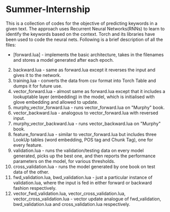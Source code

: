 # Summer-Internship
This is a collection of codes for the objective of predicting keywords in a given text. The approach uses Recurrent Neural Networks(RNNs) to learn to identify the keywords based on the context. Torch and its libraries have been used to code the neural nets. Following is a brief description of all the files:

* [forward.lua] - implements the basic architecture, takes in the filenames and stores a model generated after each epoch.
2. backward.lua - same as forward.lua except it reverses the input and gives it to the network.
3. training.lua - converts the data from csv format into Torch Table and dumps it for future use.
4. vector_forward.lua - almost same as forward.lua except that it includes a lookuptable layer (embedding) in the model, which is initialised with glove embedding and allowed to update.
5. murphy_vector_forward.lua - runs vector_forward.lua on "Murphy" book.
6. vector_backward.lua - analogous to vector_forward.lua with reversed input.
7. murphy_vector_backward.lua - runs vector_backward.lua on "Murphy" book.
8. feature_forward.lua - similar to vector_forward.lua but includes three LookUp tables (word embedding, POS tag and Chunk Tag), one for every feature.
9. validation.lua - runs the validation/testing data on every model generated, picks up the best one, and then reports the performance parameters on the model, for various thresholds.
10. cross_validation.lua - runs the model generated by one book on test data of the other.
11. fwd_validation.lua, bwd_validation.lua - just a particular instance of validation.lua, where the input is fed in either forward or backward fashion respectively.
12. vector_fwd_validation.lua, vector_cross_validation.lua, vector_cross_validation.lua - vector update analogue of fwd_validation, bwd_validation.lua and cross_validation.lua respectively.
